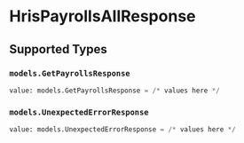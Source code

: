 # HrisPayrollsAllResponse


## Supported Types

### `models.GetPayrollsResponse`

```python
value: models.GetPayrollsResponse = /* values here */
```

### `models.UnexpectedErrorResponse`

```python
value: models.UnexpectedErrorResponse = /* values here */
```

